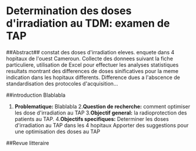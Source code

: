 # Determination des doses d'irradiation au TDM: examen de TAP

##Abstract##
constat des doses d'irradiation eleves. enquete dans 4 hopitaux de l'ouest Cameroun. Collecte des donnees suivant la fiche particuliere, utilisation de Excel pour effectuer les analyses statistiques
resultats montrant des differences de doses sinificatives pour la meme indication dans les hopitaux differents. Difference dues a l'abscence de standardisation des protocoles d'acquisition...

##introduction
Blablabla

1. **Problematique:**
Blablabla
2.**Question de recherche:**
   comment optimiser les dose d'irradiation au TAP
3.**Objectif general:**
   la radioprotection des patients au TAP.
4.**Objectifs specifiques:**
   Determiner les doses d'irradiation au TAP dans les 4 hopitaux
   Apporter des suggestions pour une optimisation des doses au TAP

##Revue litteraire
